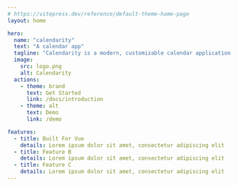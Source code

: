 ```yaml
---
# https://vitepress.dev/reference/default-theme-home-page
layout: home

hero:
  name: "calendarity"
  text: "A calendar app"
  tagline: "Calendarity is a modern, customizable calendar application built with Vue.js, Sass, and Pinia. It offers an intuitive interface and powerful features to help you efficiently manage your events."
  image:
    src: logo.png
    alt: Calendarity
  actions:
    - theme: brand
      text: Get Started
      link: /docs/introduction
    - theme: alt
      text: Demo
      link: /demo

features:
  - title: Built For Vue
    details: Lorem ipsum dolor sit amet, consectetur adipiscing elit
  - title: Feature B
    details: Lorem ipsum dolor sit amet, consectetur adipiscing elit
  - title: Feature C
    details: Lorem ipsum dolor sit amet, consectetur adipiscing elit
---
```


